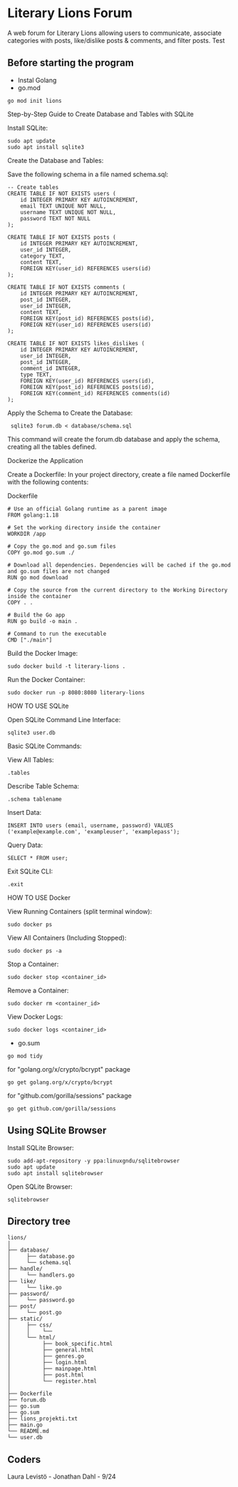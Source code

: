 # Literary Lions Forum

A web forum for Literary Lions allowing users to communicate, associate categories with posts, like/dislike posts & comments, and filter posts.
Test

## Before starting the program

- Instal Golang
- go.mod
```
go mod init lions
```

Step-by-Step Guide to Create Database and Tables with SQLite


Install SQLite:
```
sudo apt update
sudo apt install sqlite3
```

Create the Database and Tables:

Save the following schema in a file named schema.sql:
```
-- Create tables
CREATE TABLE IF NOT EXISTS users (
    id INTEGER PRIMARY KEY AUTOINCREMENT,
    email TEXT UNIQUE NOT NULL,
    username TEXT UNIQUE NOT NULL,
    password TEXT NOT NULL
);

CREATE TABLE IF NOT EXISTS posts (
    id INTEGER PRIMARY KEY AUTOINCREMENT,
    user_id INTEGER,
    category TEXT,
    content TEXT,
    FOREIGN KEY(user_id) REFERENCES users(id)
);

CREATE TABLE IF NOT EXISTS comments (
    id INTEGER PRIMARY KEY AUTOINCREMENT,
    post_id INTEGER,
    user_id INTEGER,
    content TEXT,
    FOREIGN KEY(post_id) REFERENCES posts(id),
    FOREIGN KEY(user_id) REFERENCES users(id)
);

CREATE TABLE IF NOT EXISTS likes_dislikes (
    id INTEGER PRIMARY KEY AUTOINCREMENT,
    user_id INTEGER,
    post_id INTEGER,
    comment_id INTEGER,
    type TEXT,
    FOREIGN KEY(user_id) REFERENCES users(id),
    FOREIGN KEY(post_id) REFERENCES posts(id),
    FOREIGN KEY(comment_id) REFERENCES comments(id)
);
```

Apply the Schema to Create the Database:
```
 sqlite3 forum.db < database/schema.sql
```
This command will create the forum.db database and apply the schema, creating all the tables defined.


Dockerize the Application

Create a Dockerfile:
In your project directory, create a file named Dockerfile with the following contents:

Dockerfile
```
# Use an official Golang runtime as a parent image
FROM golang:1.18

# Set the working directory inside the container
WORKDIR /app

# Copy the go.mod and go.sum files
COPY go.mod go.sum ./

# Download all dependencies. Dependencies will be cached if the go.mod and go.sum files are not changed
RUN go mod download

# Copy the source from the current directory to the Working Directory inside the container
COPY . .

# Build the Go app
RUN go build -o main .

# Command to run the executable
CMD ["./main"]
```

Build the Docker Image:
```
sudo docker build -t literary-lions .
```
Run the Docker Container:
```
sudo docker run -p 8080:8080 literary-lions
```


HOW TO USE SQLite

Open SQLite Command Line Interface:
```
sqlite3 user.db
```

Basic SQLite Commands:

View All Tables:
```
.tables
```
Describe Table Schema:
```
.schema tablename
```
Insert Data:
```
INSERT INTO users (email, username, password) VALUES ('example@example.com', 'exampleuser', 'examplepass');
```
Query Data:
```
SELECT * FROM user;
```
Exit SQLite CLI:
```
.exit
```

HOW TO USE Docker

View Running Containers (split terminal window):
```
sudo docker ps
```
View All Containers (Including Stopped):
```
sudo docker ps -a
```
Stop a Container:
```
sudo docker stop <container_id>
```
Remove a Container:
```
sudo docker rm <container_id>
```
View Docker Logs:
```
sudo docker logs <container_id>
```

- go.sum
```
go mod tidy
```

for "golang.org/x/crypto/bcrypt" package
```
go get golang.org/x/crypto/bcrypt

```

for "github.com/gorilla/sessions" package
```
go get github.com/gorilla/sessions

```


## Using SQLite Browser

Install SQLite Browser:
```
sudo add-apt-repository -y ppa:linuxgndu/sqlitebrowser
sudo apt update
sudo apt install sqlitebrowser
```
Open SQLite Browser:
```
sqlitebrowser
```


## Directory tree

```
lions/
│
├── database/
│     ├── database.go
│     └── schema.sql
├── handle/
│     └── handlers.go
├── like/
│     └── like.go
├── password/
│     └── password.go
├── post/
│     └── post.go
├── static/
│     ├── css/
│     │    └── 
│     └── html/
│          ├── book_specific.html
│          ├── general.html
│          ├── genres.go
│          ├── login.html
│          ├── mainpage.html
│          ├── post.html
│          └── register.html
│              
├── Dockerfile
├── forum.db
├── go.sum
├── go.sum 
├── lions_projekti.txt
├── main.go
└── README.md
└── user.db
```               



## Coders

Laura Levistö - Jonathan Dahl - 9/24

